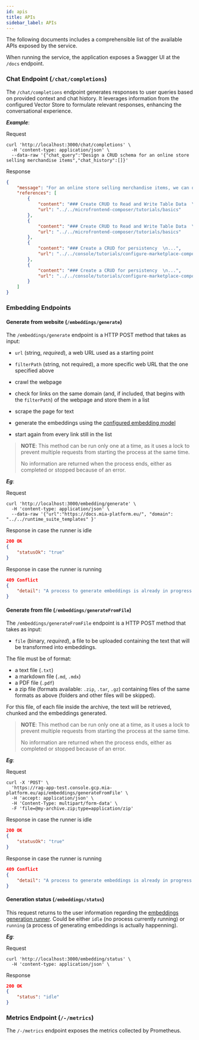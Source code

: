 ```yaml
---
id: apis
title: APIs
sidebar_label: APIs
---
```




The following documents includes a comprehensible list of the available APIs exposed by the service.

When running the service, the application exposes a Swagger UI at the `/docs` endpoint.

### Chat Endpoint (`/chat/completions`)

The `/chat/completions` endpoint generates responses to user queries based on provided context and chat history. It leverages information from the configured Vector Store to formulate relevant responses, enhancing the conversational experience.

***Example***:


Request

```curl
curl 'http://localhost:3000/chat/completions' \
  -H 'content-type: application/json' \
  --data-raw '{"chat_query":"Design a CRUD schema for an online store selling merchandise items","chat_history":[]}'
```




Response

```json
{
    "message": "For an online store selling merchandise items, we can design a CRUD schema for a `Product` entity with the following properties: ...",
    "references": [
        {
            "content": "### Create CRUD to Read and Write Table Data  \n...",
            "url": "../../microfrontend-composer/tutorials/basics"
        },
        {
            "content": "### Create CRUD to Read and Write Table Data  \n...",
            "url": "../../microfrontend-composer/tutorials/basics"
        },
        {
            "content": "### Create a CRUD for persistency  \n...",
            "url": "../../console/tutorials/configure-marketplace-components/flow-manager"
        },
        {
            "content": "### Create a CRUD for persistency  \n...",
            "url": "../../console/tutorials/configure-marketplace-components/flow-manager"
        }
    ]
}
```



### Embedding Endpoints

#### Generate from website (`/embeddings/generate`)

The `/embeddings/generate` endpoint is a HTTP POST method that takes as input:

- `url` (string, *required*), a web URL used as a starting point
- `filterPath` (string, not required), a more specific web URL that the one specified above

- crawl the webpage
- check for links on the same domain (and, if included, that begins with the `filterPath`) of the webpage and store them in a list
- scrape the page for text
- generate the embeddings using the [configured embedding model](#configuration)
- start again from every link still in the list

> **NOTE**:
> This method can be run only one at a time, as it uses a lock to prevent multiple requests from starting the process at the same time.
>
> No information are returned when the process ends, either as completed or stopped because of an error.

***Eg***:


Request

```curl
curl 'http://localhost:3000/embedding/generate' \
  -H 'content-type: application/json' \
  --data-raw '{"url":"https://docs.mia-platform.eu/", "domain": "../../runtime_suite_templates" }'
```




Response in case the runner is idle

```json
200 OK
{
    "statusOk": "true"
}
```



Response in case the runner is running

```json
409 Conflict
{
    "detail": "A process to generate embeddings is already in progress." 
}
```


#### Generate from file (`/embeddings/generateFromFile`)

The `/embeddings/generateFromFile` endpoint is a HTTP POST method that takes as input:

- `file` (binary, *required*), a file to be uploaded containing the text that will be transformed into embeddings.

The file must be of format:

- a text file (`.txt`)
- a markdown file (`.md`, `.mdx`)
- a PDF file (`.pdf`)
- a zip file (formats available: `.zip`, `.tar`, `.gz`) containing files of the same formats as above (folders and other files will be skipped).

For this file, of each file inside the archive, the text will be retrieved, chunked and the embeddings generated.

> **NOTE**:
> This method can be run only one at a time, as it uses a lock to prevent multiple requests from starting the process at the same time.
>
> No information are returned when the process ends, either as completed or stopped because of an error.

***Eg***:


Request

```curl
curl -X 'POST' \
  'https://rag-app-test.console.gcp.mia-platform.eu/api/embeddings/generateFromFile' \
  -H 'accept: application/json' \
  -H 'Content-Type: multipart/form-data' \
  -F 'file=@my-archive.zip;type=application/zip'
```




Response in case the runner is idle

```json
200 OK
{
    "statusOk": "true"
}
```



Response in case the runner is running

```json
409 Conflict
{
    "detail": "A process to generate embeddings is already in progress." 
}
```


#### Generation status (`/embeddings/status`)

This request returns to the user information regarding the [embeddings generation runner](#generate-embedding-endpoint-embeddingsgenerate). Could be either `idle` (no process currently running) or `running` (a process of generating embeddings is actually happenning).

***Eg***:


Request

```curl
curl 'http://localhost:3000/embedding/status' \
  -H 'content-type: application/json' \
```




Response

```json
200 OK
{
    "status": "idle"
}
```


### Metrics Endpoint (`/-/metrics`)

The `/-/metrics` endpoint exposes the metrics collected by Prometheus.
